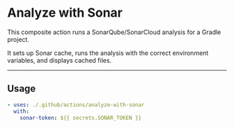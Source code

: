 # Analyze with Sonar

This composite action runs a SonarQube/SonarCloud analysis for a Gradle project.

It sets up Sonar cache, runs the analysis with the correct environment variables, and displays cached files.

---

## Usage

```yaml
- uses: ./.github/actions/analyze-with-sonar
  with:
    sonar-token: ${{ secrets.SONAR_TOKEN }}
